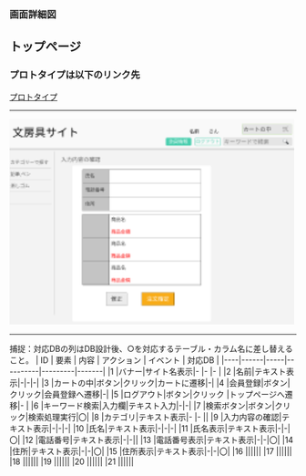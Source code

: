 ### 画面詳細図
## トップページ
### プロトタイプは以下のリンク先
[プロトタイプ](https://www.figma.com/file/ZBReba9UB4XT2DDuA352MB/文房具サイト?node-id=0%3A1)
*****
<img src="./img/入力内容の確認.png" width="500">

*****
捕捉：対応DBの列はDB設計後、○を対応するテーブル・カラム名に差し替えること。
| ID | 要素 | 内容 | アクション | イベント | 対応DB |
|----|------|-----|----------|---------|-------|
|1   |バナー|サイト名表示|-     |-        |-      |
|2   |名前|テキスト表示|-|-|-|
|3   |カートの中|ボタン|クリック|カートに遷移|-|
|4   |会員登録|ボタン|クリック|会員登録へ遷移|-|
|5   |ログアウト|ボタン|クリック   |トップページへ遷移|-      |
|6   |キーワード検索|入力欄|テキスト入力|-|-|
|7   |検索ボタン|ボタン|クリック|検索処理実行|〇|
|8   |カテゴリ|テキスト表示|-       |-       ||
|9   |入力内容の確認|テキスト表示|-|-|-|
|10  |氏名|テキスト表示|-|-|-|
|11  |氏名表示|テキスト表示|-|-|〇|
|12  |電話番号|テキスト表示|-|-||
|13  |電話番号表示|テキスト表示|-|-|〇|
|14  |住所|テキスト表示|-|-|〇|
|15  |住所表示|テキスト表示|-|-|〇|
|16  ||||||
|17  ||||||
|18  ||||||
|19  ||||||
|20  ||||||
|21  ||||||


